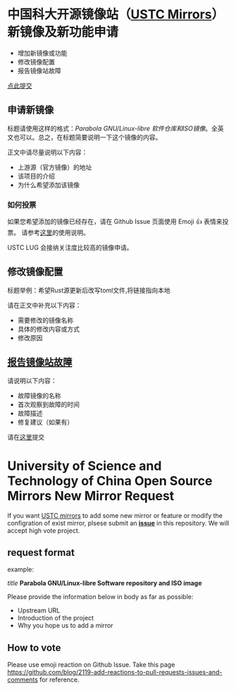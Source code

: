 # 中国科大开源镜像站（[USTC Mirrors](http://mirrors.ustc.edu.cn/)）新镜像及新功能申请

* 增加新镜像或功能
* 修改镜像配置
* 报告镜像站故障

[点此提交](https://github.com/ustclug/mirrorrequest/issues/new/choose)
 
## 申请新镜像

标题请使用这样的格式：*Parabola GNU/Linux-libre 软件仓库和ISO镜像*。全英文也可以。总之，在标题简要说明一下这个镜像的内容。

正文中请尽量说明以下内容：

- 上游源（官方镜像）的地址
- 该项目的介绍
- 为什么希望添加该镜像

### 如何投票

如果您希望添加的镜像已经存在，请在 Github Issue 页面使用 Emoji :+1: 表情来投票。 请参考[这里](https://github.com/blog/2119-add-reactions-to-pull-requests-issues-and-comments)的使用说明。

USTC LUG 会接纳关注度比较高的镜像申请。

## 修改镜像配置

标题举例：希望Rust源更新后改写toml文件,将链接指向本地

请在正文中补充以下内容：

* 需要修改的镜像名称
* 具体的修改内容或方式
* 修改原因

## [报告镜像站故障](https://github.com/ustclug/discussions)

请说明以下内容：

* 故障镜像的名称
* 首次观察到故障的时间
* 故障描述
* 修复建议（如果有）

请在[这里](https://github.com/ustclug/discussions)提交

# University of Science and Technology of China Open Source Mirrors New Mirror Request

If you want [USTC mirrors](http://mirrors.ustc.edu.cn/) to add some new mirror or feature or modify the configration of exist mirror, plsese submit an [**issue**](https://github.com/ustclug/mirrorrequest/issues) in this repository. We will accept high vote project.

## request format

example:

*title*  **Parabola GNU/Linux-libre Software repository and ISO image**

Please provide the information below in body as far as possible:

- Upstream URL
- Introduction of the project
- Why you hope us to add a mirror

## How to vote

Please use emoji reaction on Github Issue.
Take this page  https://github.com/blog/2119-add-reactions-to-pull-requests-issues-and-comments for reference.
